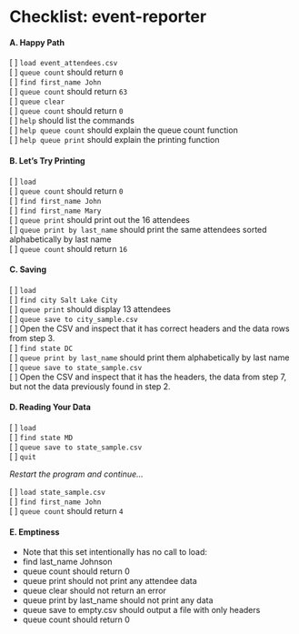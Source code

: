 Checklist: event-reporter
==============

#### A. Happy Path

[  ] `load event_attendees.csv`<br />
[  ] `queue count` should return `0`<br />
[  ] `find first_name John`<br />
[  ] `queue count` should return `63`<br />
[  ] `queue clear`<br />
[  ] `queue count` should return `0`<br />
[  ] `help` should list the commands<br />
[  ] `help queue count` should explain the queue count function<br />
[  ] `help queue print` should explain the printing function<br />


#### B. Let’s Try Printing

[  ] `load`<br />
[  ] `queue count` should return `0`<br />
[  ] `find first_name John`<br />
[  ] `find first_name Mary`<br />
[  ] `queue print` should print out the 16 attendees<br />
[  ] `queue print by last_name` should print the same attendees sorted alphabetically by last name<br />
[  ] `queue count` should return `16`<br />

#### C. Saving

[  ] `load` <br />
[  ] `find city Salt Lake City` <br />
[  ] `queue print` should display 13 attendees <br />
[  ] `queue save to city_sample.csv` <br /> 
[  ] Open the CSV and inspect that it has correct headers and the data rows from step 3.<br /> 
[  ] `find state DC`<br /> 
[  ] `queue print by last_name` should print them alphabetically by last name<br /> 
[  ] `queue save to state_sample.csv`<br /> 
[  ] Open the CSV and inspect that it has the headers, the data from step 7, but not the data previously found in step 2.<br /> 



#### D. Reading Your Data

[  ] `load`<br /> 
[  ] `find state MD`<br /> 
[  ] `queue save to state_sample.csv`<br /> 
[  ] `quit`<br /> 

_Restart the program and continue…_<br /> 

[  ] `load state_sample.csv`<br /> 
[  ] `find first_name John`<br /> 
[  ] `queue count` should return `4`<br /> 


#### E. Emptiness

* Note that this set intentionally has no call to load:
* find last_name Johnson
* queue count should return 0
* queue print should not print any attendee data
* queue clear should not return an error
* queue print by last_name should not print any data
* queue save to empty.csv should output a file with only headers
* queue count should return 0
